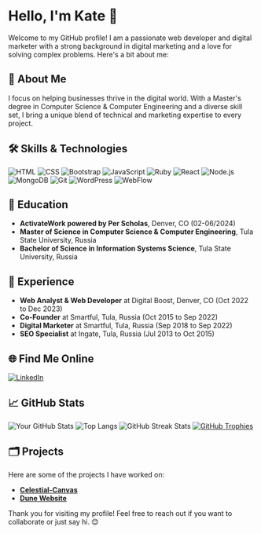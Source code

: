 # Hello, I'm Kate 👋


Welcome to my GitHub profile! I am a passionate web developer and digital marketer with a strong background in digital marketing and a love for solving complex problems. Here's a bit about me:

## 🚀 About Me

I focus on helping businesses thrive in the digital world. With a Master's degree in Computer Science & Computer Engineering and a diverse skill set, I bring a unique blend of technical and marketing expertise to every project.

## 🛠 Skills & Technologies

![HTML](https://img.shields.io/badge/HTML5-E34F26?style=for-the-badge&logo=html5&logoColor=white)
![CSS](https://img.shields.io/badge/CSS3-1572B6?style=for-the-badge&logo=css3&logoColor=white)
![Bootstrap](https://img.shields.io/badge/Bootstrap-563D7C?style=for-the-badge&logo=bootstrap&logoColor=white)
![JavaScript](https://img.shields.io/badge/JavaScript-F7DF1E?style=for-the-badge&logo=javascript&logoColor=black)
![Ruby](https://img.shields.io/badge/WebFlow-4353FF?style=for-the-badge&logo=webflow&logoColor=white)
![React](https://img.shields.io/badge/React-20232A?style=for-the-badge&logo=react&logoColor=61DAFB)
![Node.js](https://img.shields.io/badge/Node.js-339933?style=for-the-badge&logo=nodedotjs&logoColor=white)
![MongoDB](https://img.shields.io/badge/MongoDB-4EA94B?style=for-the-badge&logo=mongodb&logoColor=white)
![Git](https://img.shields.io/badge/Git-F05032?style=for-the-badge&logo=git&logoColor=white)
![WordPress](https://img.shields.io/badge/WordPress-21759B?style=for-the-badge&logo=wordpress&logoColor=white)
![WebFlow](https://img.shields.io/badge/WebFlow-4353FF?style=for-the-badge&logo=webflow&logoColor=white)

## 🏫 Education

- **ActivateWork powered by Per Scholas**, Denver, CO (02-06/2024)
- **Master of Science in Computer Science & Computer Engineering**, Tula State University, Russia
- **Bachelor of Science in Information Systems Science**, Tula State University, Russia

## 💼 Experience

- **Web Analyst & Web Developer** at Digital Boost, Denver, CO (Oct 2022 to Dec 2023)
- **Co-Founder** at Smartful, Tula, Russia (Oct 2015 to Sep 2022)
- **Digital Marketer** at Smartful, Tula, Russia (Sep 2018 to Sep 2022)
- **SEO Specialist** at Ingate, Tula, Russia (Jul 2013 to Oct 2015)

## 🌐 Find Me Online

[![LinkedIn](https://img.shields.io/badge/LinkedIn-0A66C2?style=for-the-badge&logo=linkedin&logoColor=white)](https://www.linkedin.com/in/ekaterina-iliushkina/)


## 📈 GitHub Stats

![Your GitHub Stats](https://github-readme-stats.vercel.app/api?username=Katterina71&show_icons=true&theme=radical)
![Top Langs](https://github-readme-stats.vercel.app/api/top-langs/?username=Katterina71&layout=compact&theme=radical)
![GitHub Streak Stats](https://github-readme-streak-stats.herokuapp.com/?user=Katterina71&theme=radical)
[![GitHub Trophies](https://github-profile-trophy.vercel.app/?username=Katterina71&theme=radical&no-frame=true&margin-w=15)](https://github.com/ryo-ma/github-profile-trophy)

## 🗂 Projects

Here are some of the projects I have worked on:

- **[Celestial-Canvas](https://github.com/Katterina71/Celestial-Canvas)**
- **[Dune Website](https://github.com/Katterina71/Dune-Website)**



Thank you for visiting my profile! Feel free to reach out if you want to collaborate or just say hi. 😊
